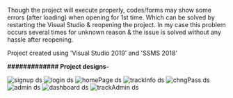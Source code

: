 Though the project will execute properly, codes/forms may show some errors (after loading) when opening for 1st time. Which can be solved by restarting the Visual Studio & reopening the project.
In my case this problem occurs several times for unknown reason & the issue is solved without any hassle after reopening.

Project created using 'Visual Studio 2019' and 'SSMS 2018'

<b>############# Project designs-</b><br/>

![signup ds](https://user-images.githubusercontent.com/65038036/220990568-97f5d9b7-7feb-4934-b486-c6b52f65c45f.PNG)
![login ds](https://user-images.githubusercontent.com/65038036/220990585-4a06a92f-ab29-4ee0-acd1-96024b6fe9a6.PNG)
![homePage ds](https://user-images.githubusercontent.com/65038036/220990820-247ed5fd-2314-4373-bbf2-85808335c1e4.PNG)
![trackInfo ds](https://user-images.githubusercontent.com/65038036/220990855-0ed3b84e-b8b2-40ea-b9cc-359ed176f649.PNG)
![chngPass ds](https://user-images.githubusercontent.com/65038036/220990865-9c9e7731-364a-4cd4-91a5-90e3f2c8bb99.PNG)
![admin ds](https://user-images.githubusercontent.com/65038036/220990909-6c27821b-bd7f-4b29-a77c-dcb4fccbfe94.PNG)
![dashboard ds](https://user-images.githubusercontent.com/65038036/220990928-0ace774d-c976-4488-953e-746aece1ce0f.PNG)
![trackAdmin ds](https://user-images.githubusercontent.com/65038036/220990940-aaed1169-b9ae-4f51-98cd-d327f5c5a3ab.PNG)
